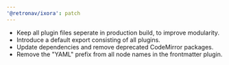 ```yaml
---
'@retronav/ixora': patch
---
```


- Keep all plugin files seperate in production build, to improve modularity.
- Introduce a default export consisting of all plugins.
- Update dependencies and remove deprecated CodeMirror packages.
- Remove the "YAML" prefix from all node names in the frontmatter plugin.
